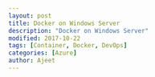 ```yaml
---
layout: post
title: Docker on Windows Server
description: "Docker on Windows Server"
modified: 2017-10-22
tags: [Container, Docker, DevOps]
categories: [Azure]
author: Ajeet
---
```


